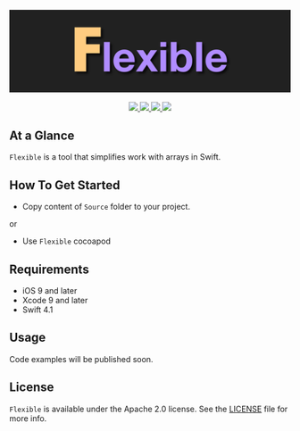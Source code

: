 <p align="center" >
	<img src="/Images/logo_2048_600.png" alt="Flexible" title="Flexible">
</p>

<p align="center">
	<a href="https://swift.org">
		<img src="https://img.shields.io/badge/Swift-4.0-orange.svg?style=flat">
	</a>
	<a href="https://cocoapods.org">
		<img src="https://img.shields.io/cocoapods/v/Flexible.svg">
	</a>
	<a href="https://cocoapods.org">
		<img src="https://img.shields.io/cocoapods/dt/Flexible.svg">
	</a>
	<a href="https://tldrlegal.com/license/mit-license">
		<img src="https://img.shields.io/badge/License-Apache 2.0-blue.svg?style=flat">
	</a>
</p>

## At a Glance

`Flexible` is a tool that simplifies work with arrays in Swift.

## How To Get Started

- Copy content of `Source` folder to your project.

or

- Use `Flexible` cocoapod

## Requirements

* iOS 9 and later
* Xcode 9 and later
* Swift 4.1

## Usage

Code examples will be published soon.

## License

`Flexible` is available under the Apache 2.0 license. See the [LICENSE](./LICENSE) file for more info.
